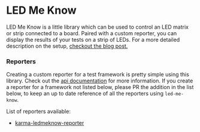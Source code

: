 # LED Me Know

LED Me Know is a little library which can be used to control an LED matrix or strip connected to a board. Paired with a custom reporter, you can display the results of your tests on a strip of LEDs. For a more detailed description on the setup, [checkout the blog post.](http://blog.johnnycopperstone.me/led-me-know)

### Reporters

Creating a custom reporter for a test framework is pretty simple using this library. Check out the [api documentation]('docs/') for more information. If you create a reporter for a framework not listed below, please PR the addition in the list below, to keep an up to date reference of all the reporters using `led-me-know`.

List of reporters available:

- [karma-ledmeknow-reporter](https://github.com/johnnycopperstone/karma-ledmeknow-reporter)
